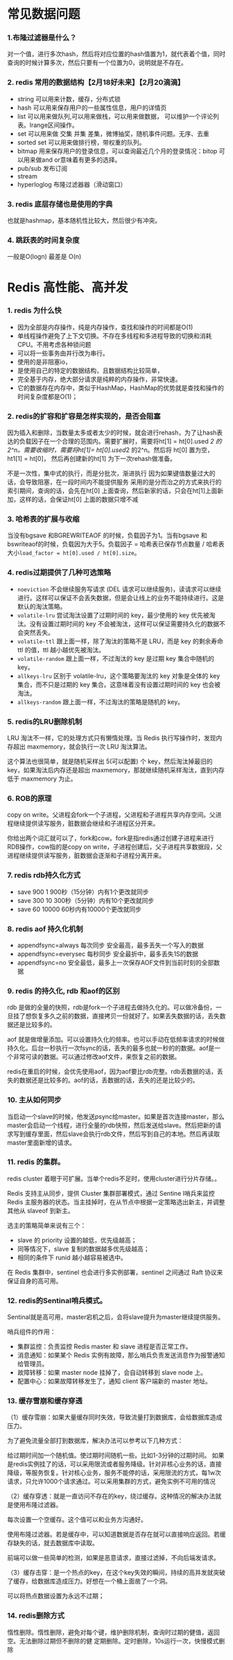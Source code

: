 # 常见数据问题

### 1.布隆过滤器是什么？

对一个值，进行多次hash，然后将对应位置的hash值置为1，就代表着个值，同时查询的时候计算多次，然后只要有一个位置为0，说明就是不存在。

### 2. redis 常用的数据结构【2月18好未来】【2月20滴滴】

- string 可以用来计数，缓存，分布式锁
- hash 可以用来保存用户的一些属性信息，用户的详情页
- list 可以用来做队列,可以用来做栈，可以用来做数据， 可以维护一个评论列表。lrange区间操作。
- set 可以用来做 交集 并集 差集，微博抽奖，随机事件问题。无序、去重
- sorted set  可以用来做排行榜，带权重的队列。
- bitmap  用来保存用户的登录信息，可以查询最近几个月的登录情况：bitop 可以用来做and or意味着有更多的选择。
- pub/sub 发布订阅
- stream
- hyperloglog  布隆过滤器器（滑动窗口）

### 3. redis 底层存储也是使用的字典

也就是hashmap，基本随机性比较大，然后很少有冲突。

### 4. 跳跃表的时间复杂度

一般是O(logn)  最差是 O(n)

# Redis 高性能、高并发

### 1. redis 为什么快

- 因为全部是内存操作，纯是内存操作，查找和操作的时间都是O(1)
- 单线程操作避免了上下文切换。不存在多线程和多进程导致的切换和消耗CPU。不用考虑各种锁问题
- 可以将一些事务由并行改为串行。
- 使用的是非阻塞io，
- 是使用自己的特定的数据结构，且数据结构比较简单，
- 完全基于内存，绝大部分请求是纯粹的内存操作，非常快速。
- 它的数据存在内存中，类似于HashMap，HashMap的优势就是查找和操作的时间复杂度都是O(1)；

### 2. redis的扩容和扩容是怎样实现的，是否会阻塞

因为插入和删除，当数量太多或者太少的时候，就会进行rehash，为了让hash表达的负载因子在一个合理的范围内。需要扩展时，需要将ht[1] = ht[0].used *2 的 2^n。需要收缩时，需要将ht[1]= ht[0].used*2 的2^n。然后将 ht[0]  置为空，ht1[1] = ht[0]， 然后再创建新的ht[1] 为下一次rehash做准备。

不是一次性，集中式的执行，而是分批次，渐进执行
因为如果键值数量过大的话，会导致阻塞，在一段时间内不能提供服务
采用的是分而治之的方式来执行的
索引期间，查询的话，会先在ht[0] 上面查询，然后新家的话，只会在ht[1]上面新加，这样的话，会保证ht[0] 上面的数据只增不减

### 3. 哈希表的扩展与收缩

当没有bgsave 和BGREWRITEAOF 的时候，负载因子为1。当有bgsave 和bswriteaof的时候，负载因为大于5。负载因子 = 哈希表已保存节点数量 / 哈希表大小`load_factor = ht[0].used / ht[0].size`。

### 4. redis过期提供了几种可选策略

- `noeviction` 不会继续服务写请求 (DEL 请求可以继续服务)，读请求可以继续进行。这样可以保证不会丢失数据，但是会让线上的业务不能持续进行。这是默认的淘汰策略。
- `volatile-lru` 尝试淘汰设置了过期时间的 key，最少使用的 key 优先被淘汰。没有设置过期时间的 key 不会被淘汰，这样可以保证需要持久化的数据不会突然丢失。
- `volatile-ttl` 跟上面一样，除了淘汰的策略不是 LRU，而是 key 的剩余寿命 ttl 的值，ttl 越小越优先被淘汰。
- `volatile-random` 跟上面一样，不过淘汰的 key 是过期 key 集合中随机的 key。
- `allkeys-lru` 区别于 volatile-lru，这个策略要淘汰的 key 对象是全体的 key 集合，而不只是过期的 key 集合。这意味着没有设置过期时间的 key 也会被淘汰。
- `allkeys-random` 跟上面一样，不过淘汰的策略是随机的 key。

### 5. redis的LRU删除机制

LRU 淘汰不一样，它的处理方式只有懒惰处理。当 Redis 执行写操作时，发现内存超出 maxmemory，就会执行一次 LRU 淘汰算法。

这个算法也很简单，就是随机采样出 5(可以配置) 个 key，然后淘汰掉最旧的 key，如果淘汰后内存还是超出 maxmemory，那就继续随机采样淘汰，直到内存低于 maxmemory 为止。

### 6. ROB的原理

copy on write。父进程会fork一个子进程，父进程和子进程共享内存空间。父进程继续提供读写服务，脏数据会继续和子进程区分开来。

你给出两个词汇就可以了，fork和cow。fork是指redis通过创建子进程来进行RDB操作，cow指的是copy on write，子进程创建后，父子进程共享数据段，父进程继续提供读写服务，脏数据会逐渐和子进程分离开来。

### 7. redis rdb持久化方式

- save 900 1  900秒（15分钟）内有1个更改就同步
- save 300 10 300秒（5分钟）内有10个更改就同步
- save 60 10000   60秒内有10000个更改就同步

### 8. redis aof 持久化机制

- appendfsync=always 每次同步 安全最高，最多丢失一个写入的数据
- appendfsync=everysec 每秒同步 安全最折中，最多丢失1S的数据
- appendfsync=no 安全最低，最多上一次保存AOF文件到当前时刻的全部数据

### 9. redis 的持久化, rdb 和aof的区别

rdb 是做的全量的快照，rdb是fork一个子进程去做持久化的。可以做冷备份，一旦挂了想恢复多久之前的数据，直接拷贝一份就好了。如果丢失数据的话，丢失数据还是比较多的。

aof 就是做增量添加。可以设置持久化的频率。也可以手动在低频率请求的时候做持久化。后台一秒执行一次fsync的话，丢失的最多也就一秒的的数据。aof是一个非常可读的数据。可以通过修改aof文件，来恢复之前的数据。

redis在重启的时候，会优先使用aof，因为aof要比rdb完整。rdb丢数据的话，丢失的数据还是比较多的。aof的话，丢数据的话，丢失的还是比较少的。

### 10. 主从如何同步

当启动一个slave的时候，他发送psync给master。如果是首次连接master，那么master会启动一个线程，进行全量的rdb快照，然后发送给slave。然后把新的请求写到缓存里面，然后slave会执行rdb文件，然后写到自己的本地。然后再读取master里面新增的请求。


### 11. redis 的集群。

redis cluster 着眼于可扩展。当单个redis不足时，使用cluster进行分片存储。。

Redis 支持主从同步，提供 Cluster 集群部署模式，通过 Sentine l哨兵来监控 Redis 主服务器的状态。当主挂掉时，在从节点中根据一定策略选出新主，并调整其他从 slaveof 到新主。

选主的策略简单来说有三个：

- slave 的 priority 设置的越低，优先级越高；
- 同等情况下，slave 复制的数据越多优先级越高；
- 相同的条件下 runid 越小越容易被选中。

在 Redis 集群中，sentinel 也会进行多实例部署，sentinel 之间通过 Raft 协议来保证自身的高可用。

### 12. redis的Sentinal哨兵模式。

Sentinal就是高可用，master宕机之后，会将slave提升为master继续提供服务。

哨兵组件的作用：
- 集群监控：负责监控 Redis master 和 slave 进程是否正常工作。
- 消息通知：如果某个 Redis 实例有故障，那么哨兵负责发送消息作为报警通知给管理员。
- 故障转移：如果 master node 挂掉了，会自动转移到 slave node 上。
- 配置中心：如果故障转移发生了，通知 client 客户端新的 master 地址。

### 13. 缓存雪崩和缓存穿透

（1）缓存雪崩：如果大量缓存同时失效，导致流量打到数据库，会给数据库造成压力。

为了避免流量全部打到数据库，解决办法可以参考以下几种方式：

 给过期时间加一个随机值。使过期时间随机一些。比如1-3分钟的过期时间。
如果是redis实例挂了的话，可以采用限流或者服务降级。针对非核心业务的话，直接降级，等服务恢复。针对核心业务，服务不能停的话，采用限流的方式，每1w次请求，只允许1000个请求通过。可以采用集群的方式，避免实例不可用的情况


（2）缓存穿透：就是一直访问不存在的key，绕过缓存。这种情况的解决办法就是使用布隆过滤器。

每次设置一个空缓存。这个值可以和业务方沟通好。

使用布隆过滤器。若是缓存中，可以知道数据是否存在就可以直接响应返回。若缓存缺失的话，就去数据库中读取。

前端可以做一些简单的检测，如果是恶意请求，直接过滤掉，不向后端发请求。


（3）缓存击穿：是一个热点的key，在这个key失效的瞬间，持续的高并发就突破了缓存，给数据库造成压力。好想在一个桶上面凿了一个洞。

可以将热点数据设置为永远不过期；

### 14. redis删除方式

惰性删除。惰性删除，避免对每个键，维护删除机制，查询时过期的健值，返回空。无法删除过期但不删除的健
定期删除。定时删除，10s运行一次，快慢模式删除
